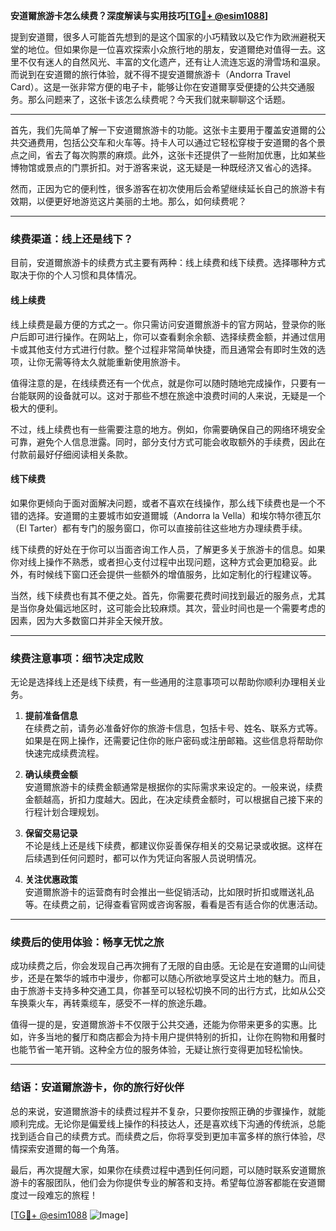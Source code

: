 **安道爾旅游卡怎么续费？深度解读与实用技巧[[TG💪+ @esim1088](https://t.me/s/esim1088)]**

提到安道爾，很多人可能首先想到的是这个国家的小巧精致以及它作为欧洲避税天堂的地位。但如果你是一位喜欢探索小众旅行地的朋友，安道爾绝对值得一去。这里不仅有迷人的自然风光、丰富的文化遗产，还有让人流连忘返的滑雪场和温泉。而说到在安道爾的旅行体验，就不得不提安道爾旅游卡（Andorra Travel Card）。这是一张非常方便的电子卡，能够让你在安道爾享受便捷的公共交通服务。那么问题来了，这张卡该怎么续费呢？今天我们就来聊聊这个话题。

---

首先，我们先简单了解一下安道爾旅游卡的功能。这张卡主要用于覆盖安道爾的公共交通费用，包括公交车和火车等。持卡人可以通过它轻松穿梭于安道爾的各个景点之间，省去了每次购票的麻烦。此外，这张卡还提供了一些附加优惠，比如某些博物馆或景点的门票折扣。对于游客来说，这无疑是一种既经济又省心的选择。

然而，正因为它的便利性，很多游客在初次使用后会希望继续延长自己的旅游卡有效期，以便更好地游览这片美丽的土地。那么，如何续费呢？

---

### **续费渠道：线上还是线下？**

目前，安道爾旅游卡的续费方式主要有两种：线上续费和线下续费。选择哪种方式取决于你的个人习惯和具体情况。

#### **线上续费**
线上续费是最方便的方式之一。你只需访问安道爾旅游卡的官方网站，登录你的账户后即可进行操作。在网站上，你可以查看剩余余额、选择续费金额，并通过信用卡或其他支付方式进行付款。整个过程非常简单快捷，而且通常会有即时生效的选项，让你无需等待太久就能重新使用旅游卡。

值得注意的是，在线续费还有一个优点，就是你可以随时随地完成操作，只要有一台能联网的设备就可以。这对于那些不想在旅途中浪费时间的人来说，无疑是一个极大的便利。

不过，线上续费也有一些需要注意的地方。例如，你需要确保自己的网络环境安全可靠，避免个人信息泄露。同时，部分支付方式可能会收取额外的手续费，因此在付款前最好仔细阅读相关条款。

#### **线下续费**
如果你更倾向于面对面解决问题，或者不喜欢在线操作，那么线下续费也是一个不错的选择。安道爾的主要城市如安道爾城（Andorra la Vella）和埃尔特尔德瓦尔（El Tarter）都有专门的服务窗口，你可以直接前往这些地方办理续费手续。

线下续费的好处在于你可以当面咨询工作人员，了解更多关于旅游卡的信息。如果你对线上操作不熟悉，或者担心支付过程中出现问题，这种方式会更加稳妥。此外，有时候线下窗口还会提供一些额外的增值服务，比如定制化的行程建议等。

当然，线下续费也有其不便之处。首先，你需要花费时间找到最近的服务点，尤其是当你身处偏远地区时，这可能会比较麻烦。其次，营业时间也是一个需要考虑的因素，因为大多数窗口并非全天候开放。

---

### **续费注意事项：细节决定成败**

无论是选择线上还是线下续费，有一些通用的注意事项可以帮助你顺利办理相关业务。

1. **提前准备信息**  
   在续费之前，请务必准备好你的旅游卡信息，包括卡号、姓名、联系方式等。如果是在网上操作，还需要记住你的账户密码或注册邮箱。这些信息将帮助你快速完成续费流程。

2. **确认续费金额**  
   安道爾旅游卡的续费金额通常是根据你的实际需求来设定的。一般来说，续费金额越高，折扣力度越大。因此，在决定续费金额时，可以根据自己接下来的行程计划合理规划。

3. **保留交易记录**  
   不论是线上还是线下续费，都建议你妥善保存相关的交易记录或收据。这样在后续遇到任何问题时，都可以作为凭证向客服人员说明情况。

4. **关注优惠政策**  
   安道爾旅游卡的运营商有时会推出一些促销活动，比如限时折扣或赠送礼品等。在续费之前，记得查看官网或咨询客服，看看是否有适合你的优惠活动。

---

### **续费后的使用体验：畅享无忧之旅**

成功续费之后，你会发现自己再次拥有了无限的自由感。无论是在安道爾的山间徒步，还是在繁华的城市中漫步，你都可以随心所欲地享受这片土地的魅力。而且，由于旅游卡支持多种交通工具，你甚至可以轻松切换不同的出行方式，比如从公交车换乘火车，再转乘缆车，感受不一样的旅途乐趣。

值得一提的是，安道爾旅游卡不仅限于公共交通，还能为你带来更多的实惠。比如，许多当地的餐厅和商店都会为持卡用户提供特别的折扣，让你在购物和用餐时也能节省一笔开销。这种全方位的服务体验，无疑让旅行变得更加轻松愉快。

---

### **结语：安道爾旅游卡，你的旅行好伙伴**

总的来说，安道爾旅游卡的续费过程并不复杂，只要你按照正确的步骤操作，就能顺利完成。无论你是偏爱线上操作的科技达人，还是喜欢线下沟通的传统派，总能找到适合自己的续费方式。而续费之后，你将享受到更加丰富多样的旅行体验，尽情探索安道爾的每一个角落。

最后，再次提醒大家，如果你在续费过程中遇到任何问题，可以随时联系安道爾旅游卡的客服团队，他们会为你提供专业的解答和支持。希望每位游客都能在安道爾度过一段难忘的旅程！

[[TG💪+ @esim1088](https://t.me/s/esim1088) ![Image](https://i.postimg.cc/4NQfJmqS/Snipaste-2025-05-13-00-14-12.png)]